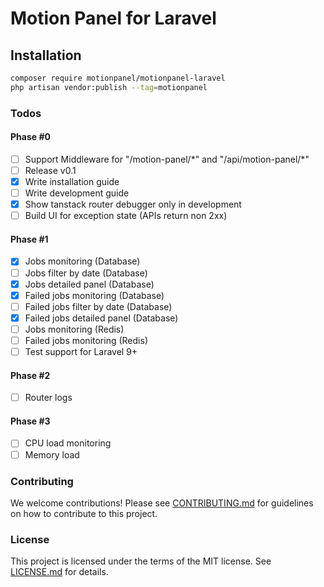 # Motion Panel for Laravel

## Installation

```sh
composer require motionpanel/motionpanel-laravel
php artisan vendor:publish --tag=motionpanel
```

### Todos

#### Phase #0

- [ ] Support Middleware for "/motion-panel/\*" and "/api/motion-panel/\*"
- [ ] Release v0.1
- [x] Write installation guide
- [ ] Write development guide
- [x] Show tanstack router debugger only in development
- [ ] Build UI for exception state (APIs return non 2xx)

#### Phase #1

- [x] Jobs monitoring (Database)
- [ ] Jobs filter by date (Database)
- [x] Jobs detailed panel (Database)
- [x] Failed jobs monitoring (Database)
- [ ] Failed jobs filter by date (Database)
- [x] Failed jobs detailed panel (Database)
- [ ] Jobs monitoring (Redis)
- [ ] Failed jobs monitoring (Redis)
- [ ] Test support for Laravel 9+

#### Phase #2

- [ ] Router logs

#### Phase #3

- [ ] CPU load monitoring
- [ ] Memory load

### Contributing

We welcome contributions! Please see [CONTRIBUTING.md](CONTRIBUTING.md) for guidelines on how to contribute to this project.

### License

This project is licensed under the terms of the MIT license. See [LICENSE.md](LICENSE.md) for details.
